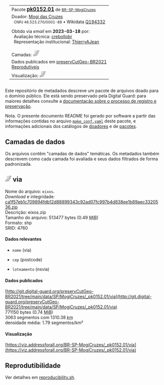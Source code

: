 <aside>
<table align="right" style="padding: 1em">
<tr><td>Pacote <a target="_git" title="link canônico para o git deste pacote" href="http://git.digital-guard.org/preserv-BR/blob/main/data/SP/MogiCruzes/_pk0152.01"><big><b>pk0152.01</b></big></a> de <small><a target="_osmcodes" title="Jurisdição" href="https://osm.codes/BR-SP-MogiCruzes">BR-SP-MogiCruzes</a></small>
</td></tr>
<tr><td>
Doador: <a rel="external" target="_doador" href="https://www.mogidascruzes.sp.gov.br/">Mogi das Cruzes</a>
<br/>&nbsp; <small>CNPJ 46.523.270/0001-88</small> • Wikidata <a rel="external" target="_doador" title="link descritor Wikidata do doador" href="https://www.wikidata.org/wiki/Q194332">Q194332</a></small><br/>

Obtido via <i>email</i> em <b>2023-03-18</b> por:
<br/>&nbsp; Avaliação técnica: <a rel="external" target="_gitPerson" title="usuário Git" href="https://github.com/crebollobr">crebollobr</a>
<br/>&nbsp; Representação institucional: <a rel="external" target="_gitPerson" title="usuário Git" href="https://github.com/ThierryAJean">ThierryAJean</a><br/>
</td></tr>
<tr><td>Camadas: <a title="via" href="#-via"><img src="https://raw.githubusercontent.com/digital-guard/preserv/main/docs/assets/layerIcon-via.png" alt="via" width="20"/></a> </td></tr>
<tr><td>Dados publicados em <a href="http://git.digital-guard.org/preservCutGeo-BR2021/tree/main/data/SP/MogiCruzes/_pk0152.01">preservCutGeo-BR2021</a><br/><a href="#reprodutibilidade">Reprodutíveis</a></td></tr>
<tr><td>Visualização: <a title="via" href="https://viz.addressforall.org/BR-SP-MogiCruzes/_pk0152.01/via"><img src="https://raw.githubusercontent.com/digital-guard/preserv/main/docs/assets/layerIcon-via.png" alt="via" width="20"/></a> </td></tr>
</table>
</aside>

<section>

Este repositório de metadados descreve um pacote de arquivos doado para o domínio público. Ele está sendo preservado pela Digital Guard: para maiores detalhes consulte a [documentação sobre o processo de registro e preservação](https://wiki.addressforall.org/doc/Documentação_Digital-guard).

Nota. O presente documento README foi gerado por software a partir das informações contidas no arquivo [`make_conf.yaml`](make_conf.yaml) deste pacote, e informações adicionais dos catálogos de [doadores](https://git.digital-guard.org/preserv-BR/blob/main/data/donor.csv) e de [pacotes](https://git.digital-guard.org/preserv-BR/blob/main/data/donatedPack.csv).

# Camadas de dados

Os arquivos contêm "camadas de dados" temáticas. Os metadados também descrevem como cada camada foi avaliada e seus dados filtrados de forma padronizada.

## <img src="https://raw.githubusercontent.com/digital-guard/preserv/main/docs/assets/layerIcon-via.png" alt="via" width="20"/> via

Nome do arquivo: `eixos`.<br/>*Download* e integridade: [ca1f57eb1c709894fdb12d88899343c92ad07fc997b4d838ee1b89aec3320536.zip](http://dl.digital-guard.org/ca1f57eb1c709894fdb12d88899343c92ad07fc997b4d838ee1b89aec3320536.zip)<br/>Descrição: eixos.zip<br/>Tamanho do arquivo: 513477 bytes (0.49 <abbr title="mebibyte">MiB</abbr>)<br/>Formato: shp<br/>SRID: 4760

#### Dados relevantes
* `nome` (via)

* `cep` (postcode)

* `loteamento` (nsvia)

#### Dados publicados
[http://git.digital-guard.org/preservCutGeo-BR2021/tree/main/data/SP/MogiCruzes/_pk0152.01/via](http://git.digital-guard.org/preservCutGeo-BR2021/tree/main/data/SP/MogiCruzes/_pk0152.01/via)<br/>771150 bytes (0.74 <abbr title="mebibyte">MiB</abbr>)<br/>3063 segmentos com 1310.38 <abbr title="quilômetros">km</abbr><br/>densidade média: 1.79 segmentos/km²

#### Visualização
[https://viz.addressforall.org/BR-SP-MogiCruzes/_pk0152.01/via](https://viz.addressforall.org/BR-SP-MogiCruzes/_pk0152.01/via)

</section>
<section>

# Reprodutibilidade

Ver detalhes em [reproducibility.sh](reproducibility.sh).

</section>

